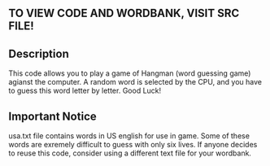 ## TO VIEW CODE AND WORDBANK, VISIT SRC FILE!
## Description
This code allows you to play a game of Hangman (word guessing game) agianst the computer. A random word is selected by the CPU, and you have to guess this word letter by letter. Good Luck!
## Important Notice
usa.txt file contains words in US english for use in game. Some of these words are exremely difficult to guess with only six lives. If anyone decides to reuse this code, consider using a different text file for your wordbank.
